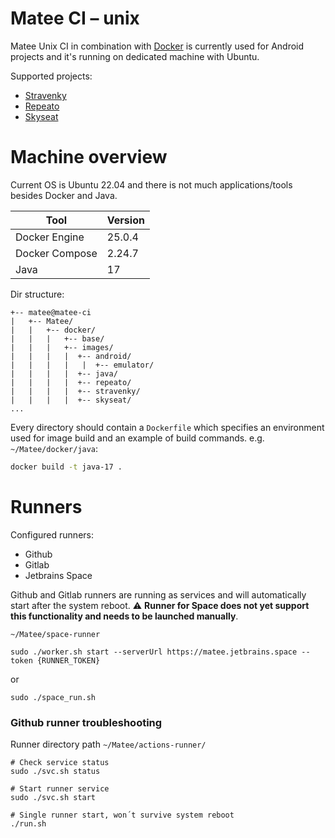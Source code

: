 # Matee CI – unix

Matee Unix CI in combination with [Docker](https://www.docker.com/) is currently used for Android projects and it's running on dedicated machine with Ubuntu.

Supported projects:
- [Stravenky](https://github.com/MateeDevs/muj-up)
- [Repeato](https://gitlab.com/repeato/kmm)
- [Skyseat](https://github.com/MateeDevs/SkySeat)

# Machine overview

Current OS is Ubuntu 22.04 and there is not much applications/tools besides Docker and Java.

| Tool                | Version                    |
|-----------------------|--------------------------------|
| Docker Engine | 25.0.4 |
| Docker Compose | 2.24.7  |
| Java | 17 |

Dir structure:

```
+-- matee@matee-ci
|   +-- Matee/ 
|   |   +-- docker/
|   |   |   +-- base/
|   |   |   +-- images/
|   |   |   |  +-- android/
|   |   |   |   |  +-- emulator/
|   |   |   |  +-- java/
|   |   |   |  +-- repeato/
|   |   |   |  +-- stravenky/
|   |   |   |  +-- skyseat/
...
```
Every directory should contain a `Dockerfile` which specifies an environment used for image build and an example of build commands.  e.g. `~/Matee/docker/java`:
```bash
docker build -t java-17 .
```

# Runners
Configured runners:
- Github
- Gitlab
- Jetbrains Space

Github and Gitlab runners are running as services and will automatically start after the system reboot. ⚠️ **Runner for Space does not yet support this functionality and needs to be launched manually**. 

`~/Matee/space-runner`
```bash;
sudo ./worker.sh start --serverUrl https://matee.jetbrains.space --token {RUNNER_TOKEN}
```
or
```bash;
sudo ./space_run.sh
```
### Github runner troubleshooting 
Runner directory path `~/Matee/actions-runner/` 

```bash;
# Check service status
sudo ./svc.sh status
```
```bash;
# Start runner service
sudo ./svc.sh start 
```
```bash;
# Single runner start, won´t survive system reboot
./run.sh
```
